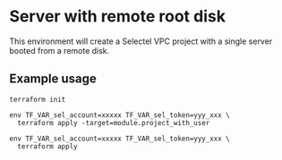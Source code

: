 # Server with remote root disk

This environment will create a Selectel VPC project with a single server booted
from a remote disk.

## Example usage

```
terraform init

env TF_VAR_sel_account=xxxxx TF_VAR_sel_token=yyy_xxx \
  terraform apply -target=module.project_with_user

env TF_VAR_sel_account=xxxxx TF_VAR_sel_token=yyy_xxx \
  terraform apply
```
